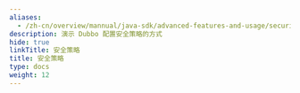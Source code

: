 ```yaml
---
aliases:
  - /zh-cn/overview/mannual/java-sdk/advanced-features-and-usage/security/
description: 演示 Dubbo 配置安全策略的方式
hide: true
linkTitle: 安全策略
title: 安全策略
type: docs
weight: 12
---
```

